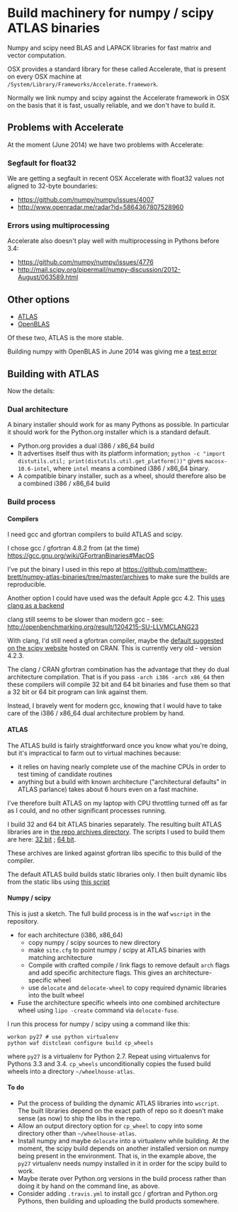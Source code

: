 # Build machinery for numpy / scipy ATLAS binaries

Numpy and scipy need BLAS and LAPACK libraries for fast matrix and vector
computation.

OSX provides a standard library for these called Accelerate, that is present
on every OSX machine at `/System/Library/Frameworks/Accelerate.framework`.

Normally we link numpy and scipy against the Accelerate framework in OSX on
the basis that it is fast, usually reliable, and we don't have to build it.

## Problems with Accelerate

At the moment (June 2014) we have two problems with Accelerate:

### Segfault for float32

We are getting a segfault in recent OSX Accelerate with float32 values not
aligned to 32-byte boundaries:

- https://github.com/numpy/numpy/issues/4007
- http://www.openradar.me/radar?id=5864367807528960

### Errors using multiprocessing

Accelerate also doesn't play well with multiprocessing in Pythons before 3.4:

- https://github.com/numpy/numpy/issues/4776
- http://mail.scipy.org/pipermail/numpy-discussion/2012-August/063589.html

## Other options

- [ATLAS](http://math-atlas.sourceforge.net)
- [OpenBLAS](http://www.openblas.net)

Of these two, ATLAS is the more stable.

Building numpy with OpenBLAS in June 2014 was giving me a [test
error](https://github.com/numpy/numpy/issues/4007#issuecomment-44901713)

## Building with ATLAS

Now the details:

### Dual architecture

A binary installer should work for as many Pythons as possible. In particular
it should work for the Python.org installer which is a standard default.

- Python.org provides a dual i386 / x86\_64 build
- It advertises itself thus with its platform information; `python -c "import
  distutils.util; print(distutils.util.get_platform())"` gives `macosx-10.6-intel`, where `intel` means a combined i386 / x86\_64 binary.
- A compatible binary installer, such as a wheel, should therefore also be a
  combined i386 / x86\_64 build

### Build process

#### Compilers

I need gcc and gfortran compilers to build ATLAS and scipy.

I chose gcc / gfortran 4.8.2 from (at the time)
https://gcc.gnu.org/wiki/GFortranBinaries#MacOS

I've put the binary I used in this repo at https://github.com/matthew-brett/numpy-atlas-binaries/tree/master/archives to make sure the builds are reproducible.

Another option I could have used was the default Apple gcc 4.2.  This [uses
clang as a
backend](https://support.enthought.com/entries/26184115-GCC-Clang-and-Cython-in-OS-X-10-9-Mavericks)

clang still seems to be slower than modern gcc - see:
http://openbenchmarking.org/result/1204215-SU-LLVMCLANG23

With clang, I'd still need a gfortran compiler, maybe the [default suggested on
the scipy website](http://www.scipy.org/scipylib/building/macosx.html) hosted
on CRAN.  This is currently very old - version 4.2.3.

The clang / CRAN gfortran combination has the advantage that they do dual
architecture compilation.  That is if you pass `-arch i386 -arch x86_64` then
these compilers will compile 32 bit and 64 bit binaries and fuse them so that
a 32 bit or 64 bit program can link against them.

Instead, I bravely went for modern gcc, knowing that I would have to take care
of the i386 / x86\_64 dual architecture problem by hand.

#### ATLAS

The ATLAS build is fairly straightforward once you know what you're doing, but
it's impractical to farm out to virtual machines because:

- it relies on having nearly complete use of the machine CPUs in order to
  test timing of candidate routines
- anything but a build with known architecture ("architectural defaults" in
  ATLAS parlance) takes about 6 hours even on a fast machine.

I've therefore built ATLAS on my laptop with CPU throttling turned off as far
as I could, and no other significant processes running.

I build 32 and 64 bit ATLAS binaries separately.  The resulting built ATLAS
libraries are in [the repo archives
directory](https://github.com/matthew-brett/numpy-atlas-binaries/tree/master/archives).
The scripts I used to build them are here: [32
bit](https://github.com/matthew-brett/numpy-atlas-binaries/blob/master/scripts/install_atlas_32_sse2.sh)
; [64
bit](https://github.com/matthew-brett/numpy-atlas-binaries/blob/master/scripts/install_atlas_64_sse2.sh).

These archives are linked against gfortran libs specific to this build of the
compiler.

The default ATLAS build builds static libraries only.  I then built dynamic
libs from the static libs using [this script](https://github.com/matthew-brett/numpy-atlas-binaries/blob/master/scripts/make_shared_atlas.py)

#### Numpy / scipy

This is just a sketch.  The full build process is in the waf
`wscript` in the repository.

- for each architecture (i386, x86\_64)
    - copy numpy / scipy sources to new directory
    - make `site.cfg` to point numpy / scipy at ATLAS binaries with matching
      architecture
    - Compile with crafted compile / link flags to remove default `arch` flags
      and add specific architecture flags.  This gives an
      architecture-specific wheel
    - use `delocate` and `delocate-wheel` to copy required dynamic libraries
      into the built wheel
- Fuse the architecture specific wheels into one combined architecture wheel
  using `lipo -create` command via `delocate-fuse`.

I run this process for numpy / scipy using a command like this:

    workon py27 # use python virtualenv
    python waf distclean configure build cp_wheels

where `py27` is a virtualenv for Python 2.7.  Repeat using virtualenvs for
Pythons 3.3 and 3.4.  `cp_wheels` unconditionally copies the fused build
wheels into a directory `~/wheelhouse-atlas`.

#### To do

- Put the process of building the dynamic ATLAS libraries into `wscript`.  The
  built libraries depend on the exact path of repo so it doesn't make sense
  (as now) to ship the libs in the repo.
- Allow an output directory option for `cp_wheel` to copy into some
  directory other than `~/wheelhouse-atlas`.
- Install numpy and maybe `delocate` into a virtualenv while building.  At the
  moment, the scipy build depends on another installed version on numpy being
  present in the environment. That is, in the example above, the `py27`
  virtualenv needs numpy installed in it in order for the scipy build to work.
- Maybe iterate over Python.org versions in the build process rather than
  doing it by hand on the command line, as above.
- Consider adding `.travis.yml` to install gcc / gfortran and Python.org
  Pythons, then building and uploading the build products somewhere.
